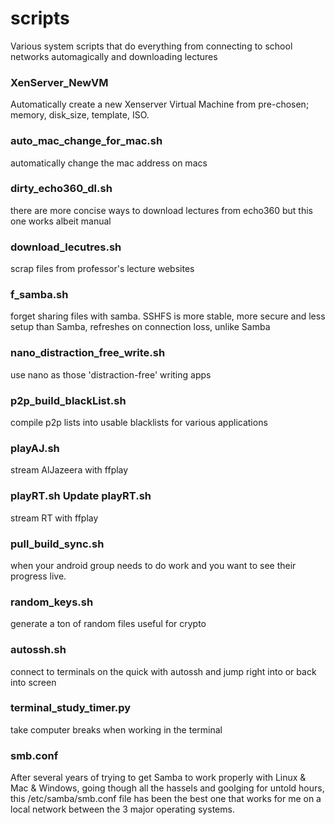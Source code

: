# scripts

Various system scripts that do everything from connecting to school networks automagically and downloading lectures

### XenServer_NewVM 
  Automatically create a new Xenserver Virtual Machine from pre-chosen; memory, disk_size, template, ISO.  
### auto_mac_change_for_mac.sh	
  automatically change the mac address on macs
### dirty_echo360_dl.sh	
  there are more concise ways to download lectures from echo360 but this one works albeit manual
### download_lecutres.sh	
  scrap files from professor's lecture websites
### f_samba.sh	
  forget sharing files with samba. SSHFS is more stable, more secure and less setup than Samba, refreshes on connection loss, unlike Samba
### nano_distraction_free_write.sh	
  use nano as those 'distraction-free' writing apps
### p2p_build_blackList.sh
  compile p2p lists into usable blacklists for various applications
### playAJ.sh
  stream AlJazeera with ffplay
### playRT.sh	Update playRT.sh	
  stream RT with ffplay
### pull_build_sync.sh	
  when your android group needs to do work and you want to see their progress live.
### random_keys.sh	
  generate a ton of random files useful for crypto
### autossh.sh	
  connect to terminals on the quick with autossh and jump right into or back into screen
### terminal_study_timer.py	
  take computer breaks when working in the terminal
  
### smb.conf
  After several years of trying to get Samba to work properly with Linux & Mac & Windows, going though all the hassels and goolging for untold hours, this /etc/samba/smb.conf file has been the best one that works for me on a local network between the 3 major operating systems.
  
  
